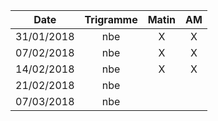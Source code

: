 |Date | Trigramme | Matin  | AM  |
|-----|:---------:|:------:|:---:|
| 31/01/2018 | nbe |   X   |  X  |
| 07/02/2018 | nbe |   X   |  X  |
| 14/02/2018 | nbe |   X   |  X  |
| 21/02/2018 | nbe |       |     |
| 07/03/2018 | nbe |       |     |
